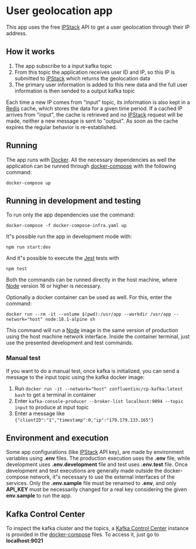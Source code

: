 # User geolocation app
This app uses the free [IPStack](https://ipstack.com/) API to get a user geolocation through their IP address.

## How it works
1. The app subscribe to a input kafka topic
2. From this topic the application receives user ID and IP, so this IP is submitted to [IPStack](https://ipstack.com/) which returns the geolocation data
3. The primary user information is added to this new data and the full user information is then sended to a output kafka topic

Each time a new IP comes from "input" topic, its information is also kept in a [Redis](https://redis.io/) cache, which stores the data for a given time period. If a cached IP arrives from "input", the cache is retrieved and no [IPStack](https://ipstack.com/) request will be made, neither a new message is sent to "output". As soon as the cache expires the regular behavior is re-established.

## Running
The app runs with [Docker](https://docs.docker.com/). All the necessary dependencies as well the application can be runned through [docker-compose](https://docs.docker.com/compose/) with the following command:
```
docker-compose up
```

## Running in development and testing
To run only the app dependencies use the command:
```
docker-compose -f docker-compose-infra.yaml up
```
It"s possible run the app in development mode with:
```
npm run start:dev
```
And it"s possible to execute the [Jest](https://jestjs.io/) tests with
```
npm test
```
Both the commands can be runned directly in the host machine, where [Node](https://nodejs.org/en/) version 16 or higher is necessary.

Optionally a docker container can be used as well. For this, enter the command:
```
docker run --rm -it --volume $(pwd):/usr/app --workdir /usr/app --network="host" node:18.1-alpine sh
```
This command will run a [Node](https://nodejs.org/en/) image in the same version of production using the host machine network interface. Inside the container terminal, just use the presented development and test commands.

### Manual test
If you want to do a manual test, once kafka is initialized, you can send a message to the input topic using the kafka docker image:
1. Run  ``docker run -it --network="host" confluentinc/cp-kafka:latest bash`` to get a terminal in container
2. Enter ``kafka-console-producer --broker-list localhost:9094 --topic input`` to produce at input topic
3. Enter a message like ``{"clientID":"1","timestamp":0,"ip":"179.179.133.165"}``

## Environment and execution
Some app configurations (like [IPStack](https://ipstack.com/) API key), are made by environment variables using **.env** files. The production execution uses the **.env** file, while development uses **.env.development** file and test uses **.env.test** file. Once development and test executions are generally made outside the docker-compose network, it"s necessary to use the external interfaces of the services. Only the **.env.sample** file must be renamed to **.env**, and only **API_KEY** must be necessarily changed for a real key considering the given **env.sample** to run the app.

## Kafka Control Center
To inspect the kafka cluster and the topics, a [Kafka Control Center](https://docs.confluent.io/platform/current/control-center/index.html) instance is provided in the [docker-compose](https://docs.docker.com/compose/) files. To access it, just go to **localhost:9021**